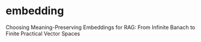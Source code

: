 # embedding
Choosing Meaning-Preserving Embeddings for RAG: From Infinite Banach to Finite Practical Vector Spaces
